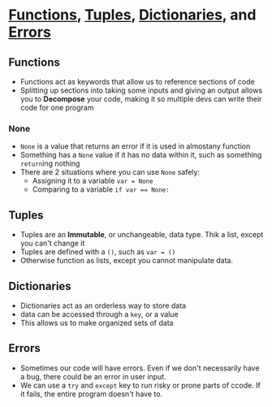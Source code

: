 # [Functions](./Topics/Functions.md), [Tuples](./Topics/Tuples.md), [Dictionaries](./Topics/Dictionaries.md), and [Errors](./Topics/errors.md)
## Functions
- Functions act as keywords that allow us to reference sections of code
- Splitting up sections into taking some inputs and giving an output allows you to **Decompose** your code, making it so multiple devs can write their code for one program
### None
- `None` is a value that returns an error if it is used in almostany function
- Something has a `None` value if it has no data within it, such as something `return`ing nothing
- There are 2 situations where you can use `None` safely:
	- Assigning it to a variable `var = None`
	- Comparing to a variable `if var == None:`
## Tuples
- Tuples are an **Immutable**, or unchangeable, data type. Thik a list, except you can't change it
- Tuples are defined with a `()`, such as `var = ()`
- Otherwise function as lists, except you cannot manipulate data.
## Dictionaries
- Dictionaries act as an orderless way to store data
- data can be accessed through a `key`, or a value
- This allows us to make organized sets of data 

## Errors
- Sometimes our code will have errors. Even if we don't necessarily have a bug, there could be an error in user input.
- We can use a `try` and `except` key to run risky or prone parts of ccode. If it fails, the entire program doesn't have to.